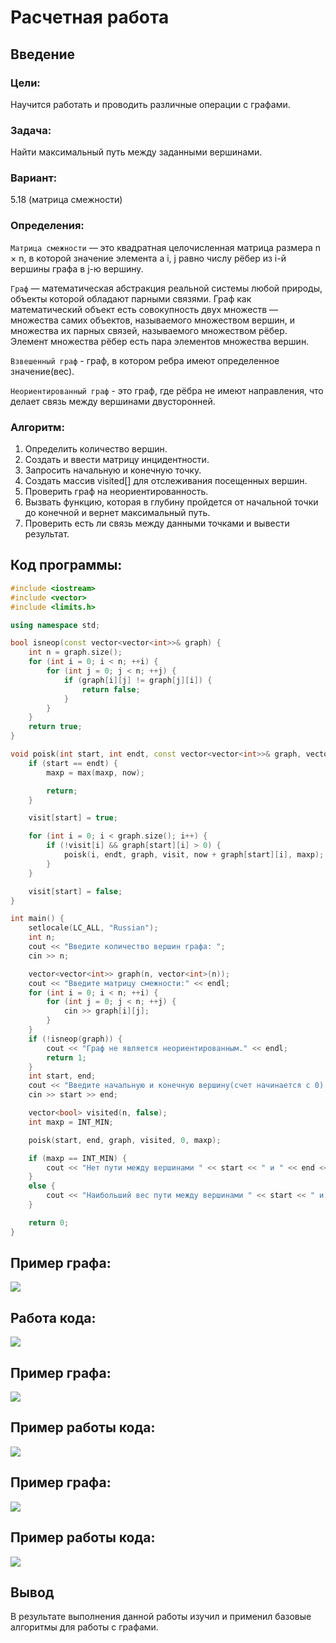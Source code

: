 # Расчетная работа 

## Введение

### Цели: 
Научится работать и проводить различные операции с графами.

### Задача: 
Найти максимальный путь между заданными вершинами. 

### Вариант: 
5.18 (матрица смежности)

### Определения:

`Матрица смежности` — это квадратная целочисленная матрица размера n × n, в которой значение элемента a i, j равно числу рёбер из i-й вершины графа в j-ю вершину.

`Граф` — математическая абстракция реальной системы любой природы, объекты которой обладают парными связями. Граф как математический объект есть совокупность двух множеств — множества самих объектов, называемого множеством вершин, и множества их парных связей, называемого множеством рёбер. Элемент множества рёбер есть пара элементов множества вершин.

`Взвешенный граф` - граф, в котором ребра имеют определенное значение(вес).

`Неориентированный граф` - это граф, где рёбра не имеют направления, что делает связь между вершинами двусторонней.

### Алгоритм:
1. Определить количество вершин.
2. Создать и ввести матрицу инцидентности.
3. Запросить начальную и конечную точку.
3. Создать массив visited[] для отслеживания посещенных вершин.
5. Проверить граф на неориентированность.
6. Вызвать функцию, которая в глубину пройдется от начальной точки до конечной и вернет максимальный путь.
7. Проверить есть ли связь между данными точками и вывести результат.

## Код программы:
```cpp
#include <iostream>
#include <vector>
#include <limits.h>

using namespace std;

bool isneop(const vector<vector<int>>& graph) {
    int n = graph.size();
    for (int i = 0; i < n; ++i) {
        for (int j = 0; j < n; ++j) {
            if (graph[i][j] != graph[j][i]) {
                return false; 
            }
        }
    }
    return true; 
}

void poisk(int start, int endt, const vector<vector<int>>& graph, vector<bool>& visit, int now, int& maxp) {
    if (start == endt) {
        maxp = max(maxp, now);

        return;
    }

    visit[start] = true;

    for (int i = 0; i < graph.size(); i++) {
        if (!visit[i] && graph[start][i] > 0) { 
            poisk(i, endt, graph, visit, now + graph[start][i], maxp);
        }
    }

    visit[start] = false; 
}

int main() {
    setlocale(LC_ALL, "Russian");
    int n;
    cout << "Введите количество вершин графа: ";
    cin >> n;

    vector<vector<int>> graph(n, vector<int>(n));
    cout << "Введите матрицу смежности:" << endl;
    for (int i = 0; i < n; ++i) {
        for (int j = 0; j < n; ++j) {
            cin >> graph[i][j];
        }
    }
    if (!isneop(graph)) {
        cout << "Граф не является неориентированным." << endl;
        return 1;
    }
    int start, end;
    cout << "Введите начальную и конечную вершину(счет начинается с 0): ";
    cin >> start >> end;

    vector<bool> visited(n, false);
    int maxp = INT_MIN;

    poisk(start, end, graph, visited, 0, maxp);

    if (maxp == INT_MIN) {
        cout << "Нет пути между вершинами " << start << " и " << end << "." << endl;
    }
    else {
        cout << "Наибольший вес пути между вершинами " << start << " и " << end << ": " << maxp << endl;
    }

    return 0;
}
```
## Пример графа:
![](график1.png)
## Работа кода:
![](код1.png)

## Пример графа:
![](график2.png)
## Пример работы кода:
![](код2.1.png)

## Пример графа:
![](график3.png)
## Пример работы кода:
![](код3.1.png)


 ## Вывод
 В результате выполнения данной работы изучил и применил базовые алгоритмы для работы с графами.
  
